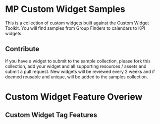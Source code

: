 # MP Custom Widget Samples

This is a collection of custom widgets built against the Custom Widget Toolkit. You will find samples from Group Finders to calendars to KPI widgets.

## Contribute

If you have a widget to submit to the sample collection, please fork this collection, add your widget and all supporting resources / assets and submit a pull request. New widgets will be reviewed every 2 weeks and if deemed reusable and unique, will be added to the samples collection.

# Custom Widget Feature Overiew

## Custom Widget Tag Features
